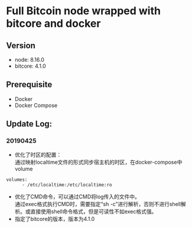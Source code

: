 # Full Bitcoin node wrapped with bitcore and docker
## Version
* node: 8.16.0
* bitcore: 4.1.0

## Prerequisite
- Docker
- Docker Compose

## Update Log:
### 20190425
* 优化了时区的配置：  
通过映射localtime文件的形式同步宿主机的时区，在docker-compose中volume
```
volumes:
      - /etc/localtime:/etc/localtime:ro
```
* 优化了CMD命令，可以通过CMD将log传入的文件中。  
通过exec格式执行CMD时，需要指定“sh -c”进行解析，否则不进行shell解析。或直接使用shell命令格式，但是可读性不如exec格式强。  
* 指定了bitcore的版本，版本为4.1.0
